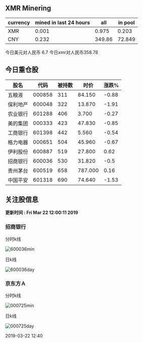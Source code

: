 ## XMR Minering

|currency|mined in last 24 hours|all|in pool|
|---|---|---|---|
|XMR|0.001|0.975|0.203|
|CNY|0.232|349.86|72.849|

今日美元对人民币 6.7	今日xmr对人民币358.78


## 今日重仓股 

|股名|代码|被持数|时价|涨跌%|
|---|---|---|---|---|
|五粮液|000858|311|84.150|-0.88|
|保利地产|600048|322|13.870|-1.91|
|农业银行|601288|406|3.700|-0.27|
|美的集团|000333|423|47.830|-0.85|
|工商银行|601398|442|5.560|-0.54|
|格力电器|000651|504|45.960|-0.67|
|伊利股份|600887|519|27.800|0.62|
|招商银行|600036|530|31.820|-0.5|
|贵州茅台|600519|658|787.000|0.16|
|中国平安|601318|690|74.640|-1.53|

## 关注股信息
**更新时间 : Fri Mar 22 12:00:11 2019**
### 招商银行 
分时k线

![600036min](http://image.sinajs.cn/newchart/min/n/sh600036.gif)

日k线

![600036day](http://image.sinajs.cn/newchart/daily/n/sh600036.gif)

### 京东方Ａ 
分时k线

![000725min](http://image.sinajs.cn/newchart/min/n/sz000725.gif)

日k线

![000725day](http://image.sinajs.cn/newchart/daily/n/sz000725.gif)

2019-03-22 12:40